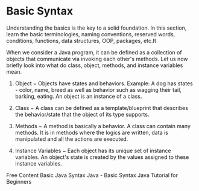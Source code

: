 # Basic Syntax

Understanding the basics is the key to a solid foundation. In this section, learn the basic terminologies, naming conventions, reserved words, conditions, functions, data structures, OOP, packages, etc.It

When we consider a Java program, it can be defined as a collection of objects that communicate via invoking each other's methods. Let us now briefly look into what do class, object, methods, and instance variables mean.

1. Object − Objects have states and behaviors. Example: A dog has states - color, name, breed as well as behavior such as wagging their tail, barking, eating. An object is an instance of a class.

2. Class − A class can be defined as a template/blueprint that describes the behavior/state that the object of its type supports.

3. Methods − A method is basically a behavior. A class can contain many methods. It is in methods where the logics are written, data is manipulated and all the actions are executed.

4. Instance Variables − Each object has its unique set of instance variables. An object's state is created by the values assigned to these instance variables.

<ResourceGroupTitle>Free Content</ResourceGroupTitle>
<BadgeLink colorScheme='yellow' badgeText='Read' href='https://www.geeksforgeeks.org/java-basic-syntax/'>Basic Java Syntax</BadgeLink>
<BadgeLink badgeText='Watch' href='https://www.youtube.com/watch?v=81piDKqPxjQ'>Java - Basic Syntax</BadgeLink>
<BadgeLink colorScheme='purple' badgeText='Watch' href='https://www.youtube.com/watch?v=RRubcjpTkks'>Java Tutorial for Beginners</BadgeLink>
